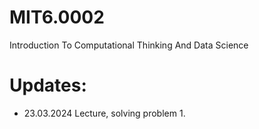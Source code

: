 # MIT6.0002
Introduction To Computational Thinking And Data Science

# Updates:
- 23.03.2024 Lecture, solving problem 1.
